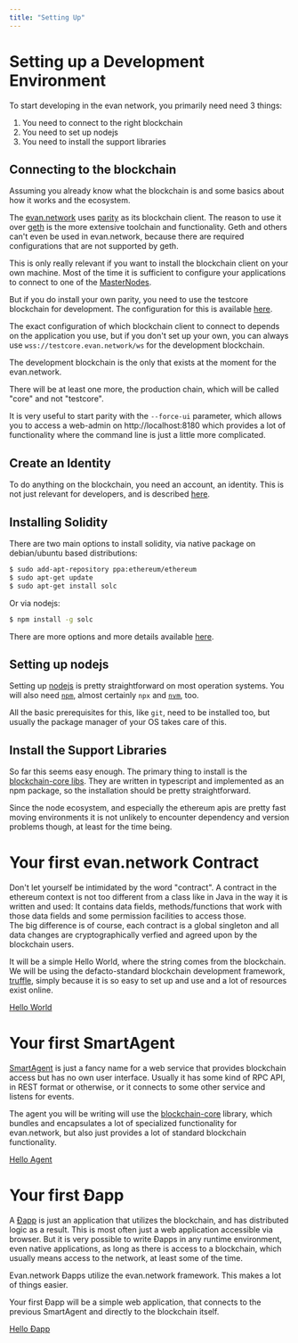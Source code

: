 ```yaml
---
title: "Setting Up"
---
```


# Setting up a Development Environment
To start developing in the evan network, you primarily need need 3 things:

1. You need to connect to the right blockchain
2. You need to set up nodejs
3. You need to install the support libraries

## Connecting to the blockchain

Assuming you already know what the blockchain is and some basics about how it works and the ecosystem.

The [evan.network](https://evan.network/) uses [parity](https://www.parity.io/) as its blockchain client.
The reason to use it over [geth](https://geth.ethereum.org/) is the more extensive toolchain and functionality. Geth and others can't even be used in evan.network, because there are required configurations
that are not supported by geth.

This is only really relevant if you want to install the blockchain client on your own machine. Most of the time it is sufficient to configure your applications to connect to one of the [MasterNodes](/doc/masternodes).

But if you do install your own parity, you need to use the testcore blockchain for development. The configuration for this is available [here](https://github.com/evannetwork/testcore-config).

The exact configuration of which blockchain client to connect to depends on the application you use, but if you don't set up your own, you can always use `wss://testcore.evan.network/ws` for the development blockchain.

The development blockchain is the only that exists at the moment for the evan.network.

There will be at least one more, the production chain, which will be called "core" and not "testcore".

It is very useful to start parity with the `--force-ui` parameter, which allows you to access a web-admin on http://localhost:8180 which provides a lot of functionality where the command line is just a little more complicated.


## Create an Identity
To do anything on the blockchain, you need an account, an identity. This is not just relevant for developers, and is described [here](/tutorial/create-identity).

## Installing Solidity

There are two main options to install solidity, via native package on debian/ubuntu based distributions:

```sh
$ sudo add-apt-repository ppa:ethereum/ethereum
$ sudo apt-get update
$ sudo apt-get install solc
```

Or via nodejs:

```sh
$ npm install -g solc
```

There are more options and more details available [here](https://solidity.readthedocs.io/en/v0.4.23/installing-solidity.html).

## Setting up nodejs

Setting up [nodejs](https://nodejs.org/en/) is pretty straightforward on most operation systems.
You will also need [`npm`](https://www.npmjs.com/), almost certainly `npx` and [`nvm`](https://github.com/creationix/nvm/blob/master/README.md), too.

All the basic prerequisites for this, like `git`, need to be installed too, but usually the package manager of your OS takes care of this.

## Install the Support Libraries

So far this seems easy enough. The primary thing to install is the [blockchain-core libs](https://github.com/evannetwork/blockchain-core). They are written in typescript and implemented as an npm package, so the installation should be pretty straightforward.

Since the node ecosystem, and especially the ethereum apis are pretty fast moving environments it is not unlikely to encounter dependency and version problems though, at least for the time being.

# Your first evan.network Contract

Don't let yourself be intimidated by the word "contract". A contract in the ethereum context is not too different from a class like in Java in the way it is written and used: It contains data fields, methods/functions that work with those data fields and some permission facilities to access those.  
The big difference is of course, each contract is a global singleton and all data changes are cryptographically verfied and agreed upon by the blockchain users.

It will be a simple Hello World, where the string comes from the blockchain.
We will be using the defacto-standard blockchain development framework, [truffle](http://truffleframework.com), simply because it is so easy to set up and use and a lot of resources exist online.

[Hello World](/dev/hello-world)


# Your first SmartAgent

[SmartAgent](/doc/smart-agents) is just a fancy name for a web service that provides blockchain access but has no own user interface. Usually it has some kind of RPC API, in REST format or otherwise, or it connects to some other service and listens for events.

The agent you will be writing will use the [blockchain-core](https://github.com/evannetwork/blockchain-core) library, which bundles and encapsulates a lot of specialized functionality for evan.network, but also just provides a lot of standard blockchain functionality.

[Hello Agent](/dev/hello-agent)

# Your first Ðapp

A [Ðapp](/dev/dapps) is just an application that utilizes the blockchain, and has distributed logic as a result. This is most often just a web application accessible via browser. But it is very possible to write Ðapps in any runtime environment, even native applications, as long as there is access to a blockchain, which usually means access to the network, at least some of the time.

Evan.network Ðapps utilize the evan.network framework. This makes a lot of things easier.

Your first Ðapp will be a simple web application, that connects to the previous SmartAgent and directly to the blockchain itself.

[Hello Ðapp](/dev/hello-dapp)

